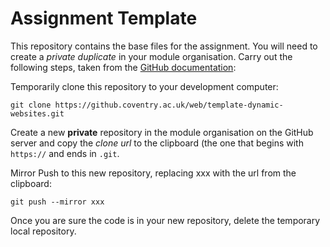 # Assignment Template

This repository contains the base files for the assignment. You will need to create a _private duplicate_ in your module organisation. Carry out the following steps, taken from the [GitHub documentation](https://help.github.com/en/enterprise/2.16/user/articles/duplicating-a-repository):

Temporarily clone this repository to your development computer:

`git clone https://github.coventry.ac.uk/web/template-dynamic-websites.git`

Create a new **private** repository in the module organisation on the GitHub server and copy the _clone url_ to the clipboard (the one that begins with `https://` and ends in `.git`.

Mirror Push to this new repository, replacing xxx with the url from the clipboard:

`git push --mirror xxx`

Once you are sure the code is in your new repository, delete the temporary local repository.

